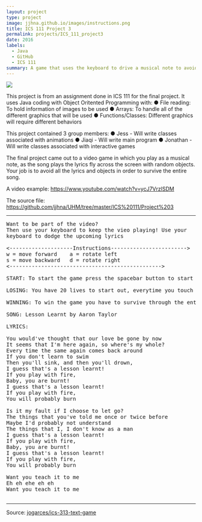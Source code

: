 ```yaml
---
layout: project
type: project
image: jjhna.github.io/images/instructions.png
title: ICS 111 Project 3
permalink: projects/ICS_111_project3
date: 2016
labels:
  - Java
  - GitHub
  - ICS 111
summary: A game that uses the keyboard to drive a musical note to avoid letters from the song.
---
```


<img class="ui image" src="{{ site.baseurl }}/jjhna.github.io/images/instructions.png">

This project is from an assignment done in ICS 111 for the final project. It uses Java coding with Object Oritented Programming with:
●	File reading: To hold information of images to be used
●	Arrays: To handle all of the different graphics that will be used
●	Functions/Classes: Different graphics will require different behaviors

This project contained 3 group members:
●	Jess - Will write classes associated with animations
●	Jiaqi - Will write main program
●	Jonathan - Will write classes associated with interactive games

The final project came out to a video game in which you play as a musical note, as the song plays the lyrics fly across the screen
with random objects. Your job is to avoid all the lyrics and objects in order to survive the entire song. 

A video example: https://www.youtube.com/watch?v=ycJ7VrzlSDM

The source file: https://github.com/jjhna/UHM/tree/master/ICS%20111/Project%203

<hr>

<pre>
Want to be part of the video?
Then use your keyboard to keep the vieo playing! Use your
keyboard to dodge the upcoming lyrics

<--------------------Instructions------------------------>
w = move forward    a = rotate left
s = move backward   d = rotate right
<------------------------------------------------>

START: To start the game press the spacebar button to start the game.

LOSING: You have 20 lives to start out, everytime you touch a lyric you lose one life after 0 lives its game over.

WINNING: To win the game you have to survive through the entire song

SONG: Lesson Learnt by Aaron Taylor

LYRICS:

You would've thought that our love be gone by now 
It seems that I'm here again, so where's my whole? 
Every time the same again comes back around 
If you don't learn to swim 
Then you'll sink, and then you'll drown, 
I guess that's a lesson learnt! 
If you play with fire, 
Baby, you are burnt! 
I guess that's a lesson learnt! 
If you play with fire, 
You will probably burn 

Is it my fault if I choose to let go? 
The things that you've told me once or twice before 
Maybe I'd probably not understand 
The things that I, I don't know as a man 
I guess that's a lesson learnt! 
If you play with fire, 
Baby, you are burnt! 
I guess that's a lesson learnt! 
If you play with fire, 
You will probably burn 

Want you teach it to me 
Eh eh ehe eh eh 
Want you teach it to me

</pre>

<hr>

Source: <a href="https://github.com/jogarces/ics-313-text-game"><i class="large github icon "></i>jogarces/ics-313-text-game</a>

